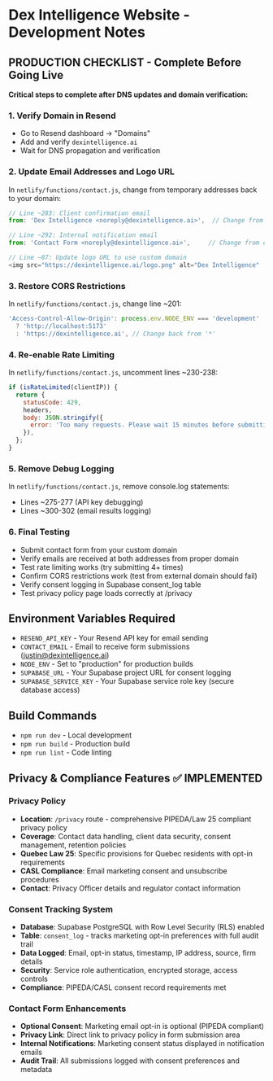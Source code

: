 # Dex Intelligence Website - Development Notes

## PRODUCTION CHECKLIST - Complete Before Going Live

**Critical steps to complete after DNS updates and domain verification:**

### 1. Verify Domain in Resend
- Go to Resend dashboard → "Domains" 
- Add and verify `dexintelligence.ai`
- Wait for DNS propagation and verification

### 2. Update Email Addresses and Logo URL
In `netlify/functions/contact.js`, change from temporary addresses back to your domain:
```javascript
// Line ~283: Client confirmation email
from: 'Dex Intelligence <noreply@dexintelligence.ai>',  // Change from onboarding@resend.dev

// Line ~292: Internal notification email  
from: 'Contact Form <noreply@dexintelligence.ai>',     // Change from onboarding@resend.dev

// Line ~87: Update logo URL to use custom domain
<img src="https://dexintelligence.ai/logo.png" alt="Dex Intelligence" ...>  // Change from netlify.app domain
```

### 3. Restore CORS Restrictions
In `netlify/functions/contact.js`, change line ~201:
```javascript
'Access-Control-Allow-Origin': process.env.NODE_ENV === 'development' 
  ? 'http://localhost:5173' 
  : 'https://dexintelligence.ai', // Change back from '*'
```

### 4. Re-enable Rate Limiting
In `netlify/functions/contact.js`, uncomment lines ~230-238:
```javascript
if (isRateLimited(clientIP)) {
  return {
    statusCode: 429,
    headers,
    body: JSON.stringify({ 
      error: 'Too many requests. Please wait 15 minutes before submitting another inquiry.' 
    }),
  };
}
```

### 5. Remove Debug Logging
In `netlify/functions/contact.js`, remove console.log statements:
- Lines ~275-277 (API key debugging)
- Lines ~300-302 (email results logging)

### 6. Final Testing
- Submit contact form from your custom domain
- Verify emails are received at both addresses from proper domain
- Test rate limiting works (try submitting 4+ times)
- Confirm CORS restrictions work (test from external domain should fail)
- Verify consent logging in Supabase consent_log table
- Test privacy policy page loads correctly at /privacy

## Environment Variables Required

- `RESEND_API_KEY` - Your Resend API key for email sending
- `CONTACT_EMAIL` - Email to receive form submissions (justin@dexintelligence.ai)
- `NODE_ENV` - Set to "production" for production builds
- `SUPABASE_URL` - Your Supabase project URL for consent logging
- `SUPABASE_SERVICE_KEY` - Your Supabase service role key (secure database access)

## Build Commands
- `npm run dev` - Local development
- `npm run build` - Production build
- `npm run lint` - Code linting

## Privacy & Compliance Features ✅ IMPLEMENTED

### Privacy Policy
- **Location**: `/privacy` route - comprehensive PIPEDA/Law 25 compliant privacy policy
- **Coverage**: Contact data handling, client data security, consent management, retention policies
- **Quebec Law 25**: Specific provisions for Quebec residents with opt-in requirements
- **CASL Compliance**: Email marketing consent and unsubscribe procedures
- **Contact**: Privacy Officer details and regulator contact information

### Consent Tracking System
- **Database**: Supabase PostgreSQL with Row Level Security (RLS) enabled
- **Table**: `consent_log` - tracks marketing opt-in preferences with full audit trail
- **Data Logged**: Email, opt-in status, timestamp, IP address, source, firm details
- **Security**: Service role authentication, encrypted storage, access controls
- **Compliance**: PIPEDA/CASL consent record requirements met

### Contact Form Enhancements
- **Optional Consent**: Marketing email opt-in is optional (PIPEDA compliant)
- **Privacy Link**: Direct link to privacy policy in form submission area
- **Internal Notifications**: Marketing consent status displayed in notification emails
- **Audit Trail**: All submissions logged with consent preferences and metadata 